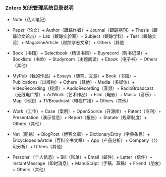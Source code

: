 ### Zotero 知识管理系统目录说明

- Note（私人笔记）

- Paper（论文）+ Author（跟踪作者）+ Journal（跟踪期刊）+ Thesis（跟踪论文论点）+ Lab（跟踪实验室）+ Subject（跟踪学科）+ Test（跟踪实验）+ MagazineArticle（跟踪杂志文章）+ Others（其他

- Book（书籍）+ Selectbook（精读书目）+ Buyrecord（购书记录）+ Booklists（书单）+ Studyroom（主题阅读）+ Ebook（电子书）+ Others（其他）

- MyPub（我的作品）+ Essays（随笔、文章）+ Book（书籍）+ Publications（出版物）+ Others（其他）- Media（多媒体）+ VideoRecording（视频）+ AudioRecording（音频）+ RadioBroadcast（无线电广播）+ ArtWork（艺术作品）+ Film（电影）+ Music（音乐）+ Map（地图）+ TVBroadcast（电视广播）+ Others（其他）

- Work（工作）+ Case（案例）+ OpenSource（开源库）+ Patent（专利）+ Presentation（演示信息）+ Report（报告）+ Statute（规章制度）+ Others（其他）

- Net（网络）+ BlogPost（博客文章）+ DictionaryEntry（字典条目）+ EncyclopediaArtcle（百科全书文章）+ App（产品分析）+ Company（公司分析）+ Others（其他）

- Personal（个人信息）+ Bill（账单）+ Email（邮件）+ Letter（信件）+ InstantMessage（即时消息）+ ManuScript（手稿、草稿）+ Friend（朋友）+ Others（其他）